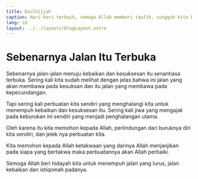 ```yaml
---
title: Dzulhijjah
caption: Hari-hari terbaik, semoga Allah memberi taufik, sungguh kita butuh rahmatNya.
lang: id
layout: ../../layouts/BlogLayout.astro
---
```


# Sebenarnya Jalan Itu Terbuka
Sebenarnya jalan-jalan menuju kebaikan dan kesuksesan itu senantiasa terbuka.
Sering kali kita sudah melihat dengan jelas bahwa ini jalan yang akan membawa pada kesuksan dan itu jalan yang membawa pada kepecundangan.

Tapi sering kali perbuatan kita sendiri yang menghalangi kita untuk menempuh kebaikan dan kesuksesan itu.
Sering kali jiwa yang mengajak pada keburukan ini sendiri yang menjadi penghalangan utama.

Oleh karena itu kita memohon kepada Allah, perlindungan dari buruknya diri kita sendiri, dan jelek nya perbuatan kita.

Kita memohon kepada Allah ketakwaan yang darinya Allah menjanjikan pada siapa yang bertakwa maka perbuatannya akan Allah perbaiki.

Semoga Allah beri hidayah kita untuk menempuh jalan yang lurus, jalan kebaikan dan istiqomah padanya.
